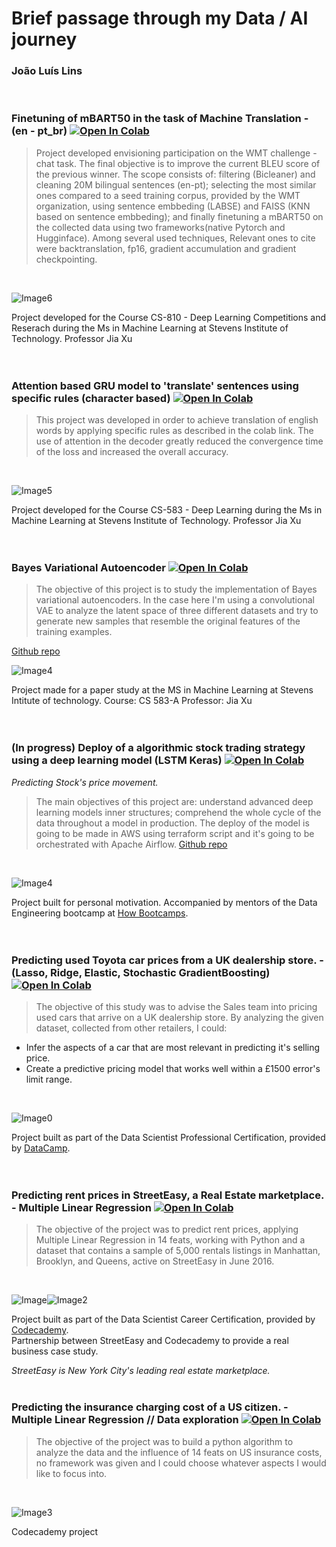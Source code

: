 # __Brief passage through my Data / AI journey__
### João Luís Lins
<br />



### Finetuning of mBART50 in the task of Machine Translation - (en - pt_br) [![Open In Colab](https://colab.research.google.com/assets/colab-badge.svg)](https://colab.research.google.com/drive/16pgJmM20CV0yq-YGECW-pz98RvuwKQa1?usp=sharing)
> Project developed envisioning participation on the WMT challenge - chat task. The final objective is to improve the current BLEU score of the previous winner. The scope consists of: filtering (Bicleaner) and cleaning 20M bilingual sentences (en-pt); selecting the most similar ones compared to a seed training corpus, provided by the WMT organization, using sentence embbeding (LABSE) and FAISS (KNN based on sentence embbeding); and finally finetuning a mBART50 on the collected data using two frameworks(native Pytorch and Hugginface). Among several used techniques, Relevant ones to cite were backtranslation, fp16, gradient accumulation and gradient checkpointing.

<br />

![Image6](Mbart_50_finetuning.png)
<br />

Project developed for the Course CS-810 - Deep Learning Competitions and Reserach during the Ms in Machine Learning at Stevens Institute of Technology.
Professor Jia Xu
<br />
<br />
<br />
### Attention based GRU model to 'translate' sentences using specific rules (character based) [![Open In Colab](https://colab.research.google.com/assets/colab-badge.svg)](https://colab.research.google.com/drive/1T_t3wgg82_2XNyMGfnjV7S-vY6Bv1YlT?usp=sharing)
> This project was developed in order to achieve translation of english words by applying specific rules as described in the colab link. The use of attention in the decoder greatly reduced the convergence time of the loss and increased the overall accuracy.

<br />

![Image5](Loss_vs_epochs_(attention).png)
<br />

Project developed for the Course CS-583 - Deep Learning during the Ms in Machine Learning at Stevens Institute of Technology.
Professor Jia Xu
<br />
<br />
<br />
### Bayes Variational Autoencoder [![Open In Colab](https://colab.research.google.com/assets/colab-badge.svg)](https://colab.research.google.com/drive/1qXZZzwiRyJAiTlzo92m6Yeqol-FKaW4q?usp=sharing)
> The objective of this project is to study the implementation of Bayes variational autoencoders. In the case here I'm using a convolutional VAE to analyze the latent space of three different datasets and try to generate new samples that resemble the original features of the training examples.

[Github repo](https://github.com/Joaoluislins/Bayes_Variational_Autoencoder)
<br />

![Image4](interpolation.png)
<br />

Project made for a paper study at the MS in Machine Learning at Stevens Intitute of technology.
Course: CS 583-A
Professor: Jia Xu
<br />
<br />
<br />
### (In progress) Deploy of a algorithmic stock trading strategy using a deep learning model (LSTM Keras) [![Open In Colab](https://colab.research.google.com/assets/colab-badge.svg)](https://colab.research.google.com/drive/1_bsndj48XWm6H6cxDTaKKhBGTNuHgGLE?usp=sharing)
*Predicting Stock's price movement.*
> The main objectives of this project are: understand advanced deep learning models inner structures; comprehend the whole cycle of the data throughout a model in production.
The deploy of the model is going to be made in AWS using terraform script and it's going to be orchestrated with Apache Airflow.
[Github repo](https://github.com/Joaoluislins/algotrader-aws-airflow)
<br />

![Image4](algotrader_flow.jpeg)
<br />

Project built for personal motivation. Accompanied by mentors of the Data Engineering bootcamp at [How Bootcamps](https://howedu.com.br/cohort/engenharia-de-dados/?gclid=Cj0KCQiAmpyRBhC-ARIsABs2EAqENMpiYYuGn9bKLYI-btMdAS8R3be_UNzxraVEg4tDxT1Rkka8vRAaAsG5EALw_wcB).
<br />
<br />
<br />
### Predicting used Toyota car prices from a UK dealership store. - (Lasso, Ridge, Elastic, Stochastic GradientBoosting) [![Open In Colab](https://colab.research.google.com/assets/colab-badge.svg)](https://colab.research.google.com/drive/1cfcp4IqrQjQhdSYwWXZNsaxQXz1TvTiG?usp=sharing)

> The objective of this study was to advise the Sales team into pricing used cars that arrive on a UK dealership store.
By analyzing the given dataset, collected from other retailers, I could:

- Infer the aspects of a car that are most relevant in predicting it's selling price.
- Create a predictive pricing model that works well within a £1500 error's limit range.
<br />

![Image0](car_price.png)
<br />

Project built as part of the Data Scientist Professional Certification, provided by [DataCamp](http://www.datacamp.com/).  
<br />
<br />
### Predicting rent prices in StreetEasy, a Real Estate marketplace. - Multiple Linear Regression  [![Open In Colab](https://colab.research.google.com/assets/colab-badge.svg)](https://colab.research.google.com/github/Joaoluislins/StreetEasy_Codecademy/blob/main/project.ipynb)

> The objective of the project was to predict rent prices, applying Multiple Linear Regression in 14 feats, working with Python and a dataset that contains a sample of 5,000 rentals listings in Manhattan, Brooklyn, and Queens, active on StreetEasy in June 2016.

<br />

![Image](predictedvsactual.png)![Image2](featinfluence.png)


Project built as part of the Data Scientist Career Certification, provided by [Codecademy](http://www.codecademy.com/). \
Partnership between StreetEasy and Codecademy to provide a real business case study.

*StreetEasy is New York City's leading real estate marketplace.*
<br />
<br />

### Predicting the insurance charging cost of a US citizen. - Multiple Linear Regression // Data exploration  [![Open In Colab](https://colab.research.google.com/assets/colab-badge.svg)](https://colab.research.google.com/github/Joaoluislins/us_insurance_costs/blob/main/US_Insurance_costs.ipynb)

> The objective of the project was to build a python algorithm to analyze the data and the influence of 14 feats on US insurance costs, no framework was given and I could choose whatever aspects I would like to focus into.
<br />

![Image3](costvsage.jpg)


Codecademy project

